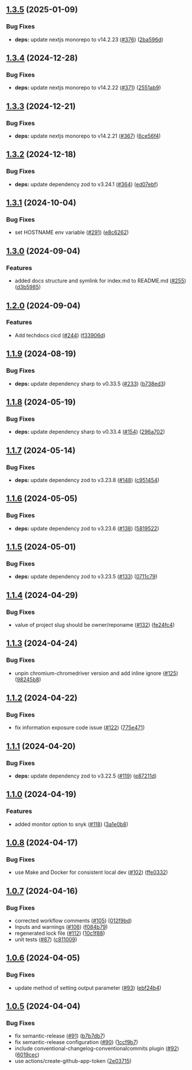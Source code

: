 ## [1.3.5](https://github.com/liatrio/dks-ui/compare/v1.3.4...v1.3.5) (2025-01-09)


### Bug Fixes

* **deps:** update nextjs monorepo to v14.2.23 ([#376](https://github.com/liatrio/dks-ui/issues/376)) ([2ba596d](https://github.com/liatrio/dks-ui/commit/2ba596da968e2f3b32b7e40a74b3c9203bacbfab))

## [1.3.4](https://github.com/liatrio/dks-ui/compare/v1.3.3...v1.3.4) (2024-12-28)


### Bug Fixes

* **deps:** update nextjs monorepo to v14.2.22 ([#371](https://github.com/liatrio/dks-ui/issues/371)) ([2551ab9](https://github.com/liatrio/dks-ui/commit/2551ab9ae36f71a932222a70bdbd2574cd440afb))

## [1.3.3](https://github.com/liatrio/dks-ui/compare/v1.3.2...v1.3.3) (2024-12-21)


### Bug Fixes

* **deps:** update nextjs monorepo to v14.2.21 ([#367](https://github.com/liatrio/dks-ui/issues/367)) ([6ce56f4](https://github.com/liatrio/dks-ui/commit/6ce56f43b7019e2faef0f9a58450d850f8bd2de4))

## [1.3.2](https://github.com/liatrio/dks-ui/compare/v1.3.1...v1.3.2) (2024-12-18)


### Bug Fixes

* **deps:** update dependency zod to v3.24.1 ([#364](https://github.com/liatrio/dks-ui/issues/364)) ([ed07ebf](https://github.com/liatrio/dks-ui/commit/ed07ebf061538a47e4eb109a78ee3a06693ae889))

## [1.3.1](https://github.com/liatrio/dks-ui/compare/v1.3.0...v1.3.1) (2024-10-04)


### Bug Fixes

* set HOSTNAME env variable ([#291](https://github.com/liatrio/dks-ui/issues/291)) ([e8c6262](https://github.com/liatrio/dks-ui/commit/e8c6262a7b07e8d27e30853d09d8dce0e894496f))

## [1.3.0](https://github.com/liatrio/dks-ui/compare/v1.2.0...v1.3.0) (2024-09-04)


### Features

* added docs structure and symlink for index.md to README.md ([#255](https://github.com/liatrio/dks-ui/issues/255)) ([d3b5985](https://github.com/liatrio/dks-ui/commit/d3b5985adbcd7800ed0d85513fc4f81762a571d8))

## [1.2.0](https://github.com/liatrio/dks-ui/compare/v1.1.9...v1.2.0) (2024-09-04)


### Features

* Add techdocs cicd ([#244](https://github.com/liatrio/dks-ui/issues/244)) ([f33906d](https://github.com/liatrio/dks-ui/commit/f33906d60d5491cd9bb88e24a09ddd5ea20fac75))

## [1.1.9](https://github.com/liatrio/dks-ui/compare/v1.1.8...v1.1.9) (2024-08-19)


### Bug Fixes

* **deps:** update dependency sharp to v0.33.5 ([#233](https://github.com/liatrio/dks-ui/issues/233)) ([b738ed3](https://github.com/liatrio/dks-ui/commit/b738ed38a96478b1b3cf4a1192e18f67ab4a09de))

## [1.1.8](https://github.com/liatrio/dks-ui/compare/v1.1.7...v1.1.8) (2024-05-19)


### Bug Fixes

* **deps:** update dependency sharp to v0.33.4 ([#154](https://github.com/liatrio/dks-ui/issues/154)) ([296a702](https://github.com/liatrio/dks-ui/commit/296a7029a9591fccf9da8d4f8f0fc130bee32d96))

## [1.1.7](https://github.com/liatrio/dks-ui/compare/v1.1.6...v1.1.7) (2024-05-14)


### Bug Fixes

* **deps:** update dependency zod to v3.23.8 ([#148](https://github.com/liatrio/dks-ui/issues/148)) ([c951454](https://github.com/liatrio/dks-ui/commit/c951454f55329a0e4ec2bb531d3713861323967f))

## [1.1.6](https://github.com/liatrio/dks-ui/compare/v1.1.5...v1.1.6) (2024-05-05)


### Bug Fixes

* **deps:** update dependency zod to v3.23.6 ([#138](https://github.com/liatrio/dks-ui/issues/138)) ([5819522](https://github.com/liatrio/dks-ui/commit/5819522802a8cde18b7ef443d2ea5f56072b042e))

## [1.1.5](https://github.com/liatrio/dks-ui/compare/v1.1.4...v1.1.5) (2024-05-01)


### Bug Fixes

* **deps:** update dependency zod to v3.23.5 ([#133](https://github.com/liatrio/dks-ui/issues/133)) ([0711c79](https://github.com/liatrio/dks-ui/commit/0711c79409d2e34b66b55b69f7881b3ad33721c7))

## [1.1.4](https://github.com/liatrio/dks-ui/compare/v1.1.3...v1.1.4) (2024-04-29)


### Bug Fixes

* value of project slug should be owner/reponame ([#132](https://github.com/liatrio/dks-ui/issues/132)) ([fe24fc4](https://github.com/liatrio/dks-ui/commit/fe24fc40137cfdd2ddef259e0f4d35fc2b51ac16))

## [1.1.3](https://github.com/liatrio/dks-ui/compare/v1.1.2...v1.1.3) (2024-04-24)


### Bug Fixes

* unpin chromium-chromedriver version and add inline ignore ([#125](https://github.com/liatrio/dks-ui/issues/125)) ([98245b8](https://github.com/liatrio/dks-ui/commit/98245b8517c183b820b2f6ee41de5c45286d688c))

## [1.1.2](https://github.com/liatrio/dks-ui/compare/v1.1.1...v1.1.2) (2024-04-22)


### Bug Fixes

* fix information exposure code issue ([#122](https://github.com/liatrio/dks-ui/issues/122)) ([775e471](https://github.com/liatrio/dks-ui/commit/775e471cb1d2116d2d83f7bdea89e3608fc7824e))

## [1.1.1](https://github.com/liatrio/dks-ui/compare/v1.1.0...v1.1.1) (2024-04-20)


### Bug Fixes

* **deps:** update dependency zod to v3.22.5 ([#119](https://github.com/liatrio/dks-ui/issues/119)) ([e87211d](https://github.com/liatrio/dks-ui/commit/e87211d6d3142c4abcc760c6f59ec6495bdc97ce))

## [1.1.0](https://github.com/liatrio/dks-ui/compare/v1.0.8...v1.1.0) (2024-04-19)


### Features

* added monitor option to snyk ([#118](https://github.com/liatrio/dks-ui/issues/118)) ([3a1e0b8](https://github.com/liatrio/dks-ui/commit/3a1e0b84f73c642209a0a7b5adcc7244d38e3f2c))

## [1.0.8](https://github.com/liatrio/dks-ui/compare/v1.0.7...v1.0.8) (2024-04-17)


### Bug Fixes

* use Make and Docker for consistent local dev ([#102](https://github.com/liatrio/dks-ui/issues/102)) ([ffe0332](https://github.com/liatrio/dks-ui/commit/ffe0332a26c72a6542028edfc5896f532a28b8e2))

## [1.0.7](https://github.com/liatrio/dks-ui/compare/v1.0.6...v1.0.7) (2024-04-16)


### Bug Fixes

* corrected workflow comments ([#105](https://github.com/liatrio/dks-ui/issues/105)) ([012f9bd](https://github.com/liatrio/dks-ui/commit/012f9bdc7a2377e1ff6636b86e1f1ab11e97b432))
* Inputs and warnings ([#106](https://github.com/liatrio/dks-ui/issues/106)) ([f084b79](https://github.com/liatrio/dks-ui/commit/f084b795b640e23c9e5827f6e4325fc05a6ab54f))
* regenerated lock file ([#112](https://github.com/liatrio/dks-ui/issues/112)) ([10c1f88](https://github.com/liatrio/dks-ui/commit/10c1f88de9d77588b130ef4a068fb8e42675562d))
* unit tests ([#87](https://github.com/liatrio/dks-ui/issues/87)) ([c811009](https://github.com/liatrio/dks-ui/commit/c81100935daff48669c3774a6bc63db8dad445e4))

## [1.0.6](https://github.com/liatrio/dks-ui/compare/v1.0.5...v1.0.6) (2024-04-05)


### Bug Fixes

* update method of setting output parameter ([#93](https://github.com/liatrio/dks-ui/issues/93)) ([ebf24b4](https://github.com/liatrio/dks-ui/commit/ebf24b486024cd21f828f231d0286c62c9528e76))

## [1.0.5](https://github.com/liatrio/dks-ui/compare/v1.0.4...v1.0.5) (2024-04-04)


### Bug Fixes

* fix semantic-release ([#91](https://github.com/liatrio/dks-ui/issues/91)) ([b7b7db7](https://github.com/liatrio/dks-ui/commit/b7b7db7d07fa93d5086f061ec928552981889956))
* fix semantic-release configuration ([#90](https://github.com/liatrio/dks-ui/issues/90)) ([1ccf9b7](https://github.com/liatrio/dks-ui/commit/1ccf9b7de8c60de800b2debf21338903367a16e8))
* include conventional-changelog-conventionalcommits plugin ([#92](https://github.com/liatrio/dks-ui/issues/92)) ([6019cec](https://github.com/liatrio/dks-ui/commit/6019cec66339c5f929793ccfbec44c4090dffb62))
* use actions/create-github-app-token ([2e03715](https://github.com/liatrio/dks-ui/commit/2e037152feebd86fc85cb5254a2a1270be99622b))
